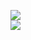 [![](https://img.shields.io/badge/Made%20With-Github%20Spray-lightgrey.svg?style=for-the-badge&logo=github)](https://github.com/Annihil/github-spray#20672)  
[![](https://i.imgur.com/2DrTn0Z.gif)](https://github.com/Annihil/github-spray)